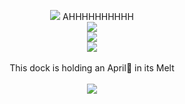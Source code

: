 
<p align="center">
 <image src="https://media.discordapp.net/attachments/1223831626153332837/1236450617464066048/image.png?ex=66380ddf&is=6636bc5f&hm=7e2e7ff6ebaac60959a1f1463489f5ac93903bb8922cecd267bb4e7d3961c6ee&=&format=webp&quality=lossless">
  AHHHHHHHHHH
 <br>
<image src="https://i.imgur.com/RA7R9rm.png">
 <br>
 <image src="https://camo.githubusercontent.com/8e5c5238cf3a4b340c1f0886268170352478a741c464217c50835c3b50728319/68747470733a2f2f692e696d6775722e636f6d2f734852473638732e676966">
  <br>
  <image src="https://camo.githubusercontent.com/38503e97ab308d1b8531746c876c6807d4c49ff804e1846478db0600367c39f5/68747470733a2f2f692e70696e696d672e636f6d2f6f726967696e616c732f32662f63642f61312f32666364613135376438356439323762653966396137613337313432366234302e676966">
  <br>
   <br>
   This dock is holding an April🍎 in its Melt
   <br>
   <br>
<image  src="https://64.media.tumblr.com/026620b7ce821a24a34367e804fe4d0f/718672654d67bb63-3a/s540x810/1f958f6249acecfbdef116d01889a70e92f30854.gifv">
<br>

  










<!--
**deathdelivery/deathdelivery** is a ✨ _special_ ✨ repository because its `README.md` (this file) appears on your GitHub profile.

Here are some ideas to get you started:

- 🔭 I’m currently working on ...
- 🌱 I’m currently learning ...
- 👯 I’m looking to collaborate on ...
- 🤔 I’m looking for help with ...
- 💬 Ask me about ...
- 📫 How to reach me: ...
- 😄 Pronouns: ...
- ⚡ Fun fact: ...
-->
